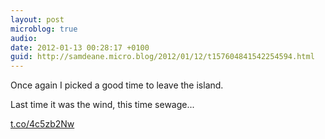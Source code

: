 ```yaml
---
layout: post
microblog: true
audio: 
date: 2012-01-13 00:28:17 +0100
guid: http://samdeane.micro.blog/2012/01/12/t157604841542254594.html
---
```

Once again I picked a good time to leave the island.

Last time it was the wind, this time sewage...

[t.co/4c5zb2Nw](http://t.co/4c5zb2Nw)
